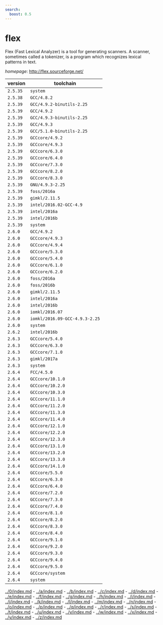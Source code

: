 ```yaml
---
search:
  boost: 0.5
---
```

# flex

Flex (Fast Lexical Analyzer) is a tool for generating scanners. A scanner,  sometimes called a tokenizer, is a program which recognizes lexical patterns in text.

*homepage*: <http://flex.sourceforge.net/>

version | toolchain
--------|----------
``2.5.35`` | ``system``
``2.5.38`` | ``GCC/4.8.2``
``2.5.39`` | ``GCC/4.9.2-binutils-2.25``
``2.5.39`` | ``GCC/4.9.2``
``2.5.39`` | ``GCC/4.9.3-binutils-2.25``
``2.5.39`` | ``GCC/4.9.3``
``2.5.39`` | ``GCC/5.1.0-binutils-2.25``
``2.5.39`` | ``GCCcore/4.9.2``
``2.5.39`` | ``GCCcore/4.9.3``
``2.5.39`` | ``GCCcore/6.3.0``
``2.5.39`` | ``GCCcore/6.4.0``
``2.5.39`` | ``GCCcore/7.3.0``
``2.5.39`` | ``GCCcore/8.2.0``
``2.5.39`` | ``GCCcore/8.3.0``
``2.5.39`` | ``GNU/4.9.3-2.25``
``2.5.39`` | ``foss/2016a``
``2.5.39`` | ``gimkl/2.11.5``
``2.5.39`` | ``intel/2016.02-GCC-4.9``
``2.5.39`` | ``intel/2016a``
``2.5.39`` | ``intel/2016b``
``2.5.39`` | ``system``
``2.6.0`` | ``GCC/4.9.2``
``2.6.0`` | ``GCCcore/4.9.3``
``2.6.0`` | ``GCCcore/4.9.4``
``2.6.0`` | ``GCCcore/5.3.0``
``2.6.0`` | ``GCCcore/5.4.0``
``2.6.0`` | ``GCCcore/6.1.0``
``2.6.0`` | ``GCCcore/6.2.0``
``2.6.0`` | ``foss/2016a``
``2.6.0`` | ``foss/2016b``
``2.6.0`` | ``gimkl/2.11.5``
``2.6.0`` | ``intel/2016a``
``2.6.0`` | ``intel/2016b``
``2.6.0`` | ``iomkl/2016.07``
``2.6.0`` | ``iomkl/2016.09-GCC-4.9.3-2.25``
``2.6.0`` | ``system``
``2.6.2`` | ``intel/2016b``
``2.6.3`` | ``GCCcore/5.4.0``
``2.6.3`` | ``GCCcore/6.3.0``
``2.6.3`` | ``GCCcore/7.1.0``
``2.6.3`` | ``gimkl/2017a``
``2.6.3`` | ``system``
``2.6.4`` | ``FCC/4.5.0``
``2.6.4`` | ``GCCcore/10.1.0``
``2.6.4`` | ``GCCcore/10.2.0``
``2.6.4`` | ``GCCcore/10.3.0``
``2.6.4`` | ``GCCcore/11.1.0``
``2.6.4`` | ``GCCcore/11.2.0``
``2.6.4`` | ``GCCcore/11.3.0``
``2.6.4`` | ``GCCcore/11.4.0``
``2.6.4`` | ``GCCcore/12.1.0``
``2.6.4`` | ``GCCcore/12.2.0``
``2.6.4`` | ``GCCcore/12.3.0``
``2.6.4`` | ``GCCcore/13.1.0``
``2.6.4`` | ``GCCcore/13.2.0``
``2.6.4`` | ``GCCcore/13.3.0``
``2.6.4`` | ``GCCcore/14.1.0``
``2.6.4`` | ``GCCcore/5.5.0``
``2.6.4`` | ``GCCcore/6.3.0``
``2.6.4`` | ``GCCcore/6.4.0``
``2.6.4`` | ``GCCcore/7.2.0``
``2.6.4`` | ``GCCcore/7.3.0``
``2.6.4`` | ``GCCcore/7.4.0``
``2.6.4`` | ``GCCcore/8.1.0``
``2.6.4`` | ``GCCcore/8.2.0``
``2.6.4`` | ``GCCcore/8.3.0``
``2.6.4`` | ``GCCcore/8.4.0``
``2.6.4`` | ``GCCcore/9.1.0``
``2.6.4`` | ``GCCcore/9.2.0``
``2.6.4`` | ``GCCcore/9.3.0``
``2.6.4`` | ``GCCcore/9.4.0``
``2.6.4`` | ``GCCcore/9.5.0``
``2.6.4`` | ``GCCcore/system``
``2.6.4`` | ``system``

[../0/index.md](0) - [../a/index.md](a) - [../b/index.md](b) - [../c/index.md](c) - [../d/index.md](d) - [../e/index.md](e) - [../f/index.md](f) - [../g/index.md](g) - [../h/index.md](h) - [../i/index.md](i) - [../j/index.md](j) - [../k/index.md](k) - [../l/index.md](l) - [../m/index.md](m) - [../n/index.md](n) - [../o/index.md](o) - [../p/index.md](p) - [../q/index.md](q) - [../r/index.md](r) - [../s/index.md](s) - [../t/index.md](t) - [../u/index.md](u) - [../v/index.md](v) - [../w/index.md](w) - [../x/index.md](x) - [../y/index.md](y) - [../z/index.md](z)

